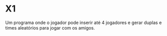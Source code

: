 #  X1
 Um programa onde o jogador pode inserir até 4 jogadores e gerar duplas e times aleatórios para jogar com os amigos.
